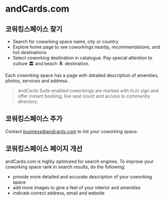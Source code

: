 # andCards.com

## 코워킹스페이스 찾기

* Search for coworking space name, city or country
* Explore home page to see coworkings nearby, recommendations, and hot destinations
* Select coworking destination in catalogue. Pay special attention to culture 🏛 and beach 🏝 destination.

Each coworking space has a page with detailed description of amenities, photos, services and address.

> andCards Suite enabled coworkings are marked with `PLUS` sign and offer instant booking, live seat count and access to community directory.

## 코워킹스페이스 추가

Contact business@andcards.com to list your coworking space.

## 코워킹스페이스 페이지 개선

andCards.com is highly optimized for search engines. To improve your coworking space rank in search results, do the following:

* provide more detailed and accurate description of your coworking space
* add more images to give a feel of your interior and amenities
* indicate correct address, email and website


